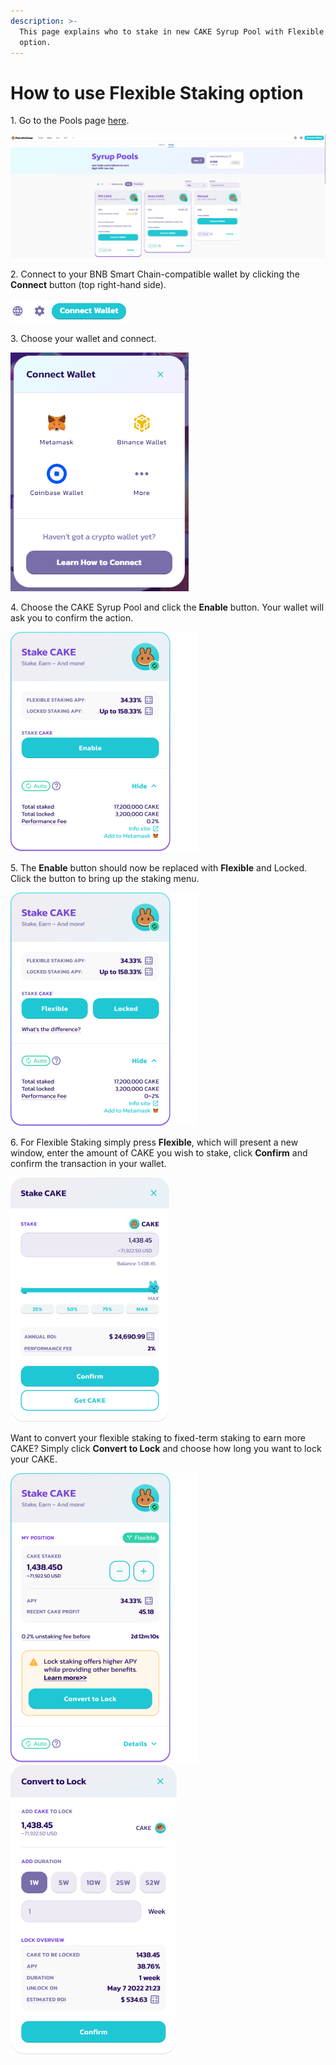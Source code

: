 ```yaml
---
description: >-
  This page explains who to stake in new CAKE Syrup Pool with Flexible Staking
  option.
---
```


# How to use Flexible Staking option

1\. Go to the Pools page [here](https://pancakeswap.finance/pools).

![](<../../../.gitbook/assets/1-how-to-stake-in-syrup-pool (1) (1).png>)

2\. Connect to your BNB Smart Chain-compatible wallet by clicking the **Connect** button (top right-hand side).

![](<../../../.gitbook/assets/2-how-to-stake-in-syrup-pool (1) (1).png>)

3\.  Choose your wallet and connect.

![](../../../.gitbook/assets/3-how-to-use-flexible-staking-option.png)

4\. Choose the CAKE Syrup Pool and click the **Enable** button. Your wallet will ask you to confirm the action.

![Cake Pool](../../../.gitbook/assets/cake-pool-notenable.png)

5\. The **Enable** button should now be replaced with **Flexible** and Locked. Click the button to bring up the staking menu.

![New Cake Pool](../../../.gitbook/assets/cake-pool-enabled1-small.png)

6\. For Flexible Staking simply press **Flexible**, which will present a new window, enter the amount of CAKE you wish to stake, click **Confirm** and confirm the transaction in your wallet.

![Flexible Staking Deposit](../../../.gitbook/assets/cake-pool-flex-deposit.png)

Want to convert your flexible staking to fixed-term staking to earn more CAKE? Simply click **Convert to Lock** and choose how long you want to lock your CAKE.

![Flexible Staking Convert to Fixed](../../../.gitbook/assets/cake-pool-flex-convert.png) ![Flexible Staking Convert Lock](../../../.gitbook/assets/cake-pool-convert-lock.png)
